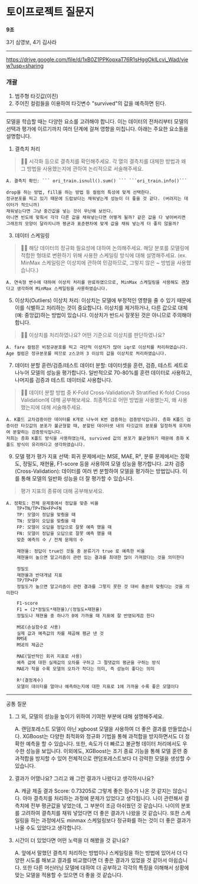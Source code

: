 # 토이프로젝트 질문지

**9조**

 3기 심영보, 4기 김사라

------------
https://drive.google.com/file/d/1xB0Z1PPKopxaT76R1sHggOkILcvi_Wad/view?usp=sharing
### 개괄
1. 범주형 타깃값(이진)
2. 주어진 컬럼들을 이용하여 타깃변수 "survived"의 값을 예측하면 된다.

--------------
모델을 학습할 때는 다양한 요소를 고려해야 합니다. 이는 데이터의 전처리부터 모델의 선택과 평가에 이르기까지 여러 단계에 걸쳐 영향을 미칩니다. 아래는 주요한 요소들을 설명합니다.

1. 결측치 처리
> 🧞‍♀️ 시각화 등으로 결측치를 확인해주세요. 각 열의 결측치를 대체한 방법과 왜 그 방법을 사용했는지에 관하여 논리적으로 서술해주세요.

    A. 결측치 확인: ``` ori_train.isnull().sum() ``` ```ori_train.info()```
    
    drop을 하는 방법, fill을 하는 방법 등 컬럼의 특성에 맞게 선택한다. 
    정규분포를 띄고 있기 때문에 드랍보다는 채워넣는게 성능이 더 좋을 것 같다. (버려지는 데이터가 적으니까)
    채워넣는다면 그냥 중간값을 넣는 것이 무난해 보인다.
    아니면 빈도에 맞춰서 각각 다른 값을 채워넣는다면 어떻게 될까? 같은 값을 다 넣어버리면 그래프의 모양이 달라지니까 평균과 표준편차에 맞게 값을 채워 넣는게 더 좋지 않을까?


3. 데이터 스케일링
> 🧞‍♀️ 해당 데이터의 정규화 필요성에 대하여 논의해주세요. 해당 분포를 모델링에 적합한 형태로 변환하기 위해 사용한 스케일링 방식에 대해 설명해주세요.
> (ex. MinMax 스케일링은 이상치에 관하여 민감하므로, 그렇지 않은 ~ 방법을 사용했습니다.)  

    A. 연속형 변수에 대하여 이상치 처리를 완료하였으므로, MinMax 스케일링을 사용해도 괜찮다고 생각하여 MinMax 스케일링을 사용하였습니다.


5. 이상치(Outliers)
이상치 처리: 이상치는 모델에 부정적인 영향을 줄 수 있기 때문에 이를 식별하고 처리하는 것이 중요합니다. 이상치를 제거하거나, 다른 값으로 대체(예: 중앙값)하는 방법이 있습니다. 이상치가 반드시 잘못된 것은 아니므로 주의해야 합니다.
> 🧞‍♀️ 이상치를 처리하였나요? 어떤 기준으로 이상치를 판단하였나요?

    A. fare 컬럼은 비정규분포를 띄고 극단적 이상치가 많아 iqr로 이상치를 처리하였습니다. Age 컬럼은 정규분포를 띄므로 z스코어 3 이상의 값을 이상치로 처리하였습니다.


7. 데이터 분할
훈련/검증/테스트 데이터 분할: 데이터셋을 훈련, 검증, 테스트 세트로 나누어 모델의 성능을 평가합니다. 일반적으로 70-80%를 훈련 데이터로 사용하고, 나머지를 검증과 테스트 데이터로 사용합니다.
> 🧞‍♀️ 데이터 분할 방법 중 K-Fold Cross-Validation과 Stratified K-fold Cross Validation에 대해 공부해보세요. 최종적으로 어떤 방법을 사용했는지, 왜 사용했는지에 대해 서술해주세요.

    A. K폴드 교차검증이란 데이터를 K개로 나누어 K번 검증하는 검증방식입니다. 층화 K폴드 검증이란 타깃값의 분포가 불균형할 때, 분할된 데이터셋 내의 타깃값의 분포를 일정하게 유지하여 분할하는 검증방식입니다.
    저희는 층화 K폴드 방식을 사용하였는데, survived 값의 분포가 불균형하기 때문에 층화 K폴드 방식이 유리하다고 생각하였습니다.


9. 모델 평가
평가 지표 선택: 회귀 문제에서는 MSE, MAE, R², 분류 문제에서는 정확도, 정밀도, 재현율, F1-score 등을 사용하여 모델 성능을 평가합니다.
교차 검증(Cross-Validation): 데이터를 여러 번 분할하여 모델을 평가하는 방법입니다. 이를 통해 모델의 일반화 성능을 더 잘 평가할 수 있습니다.
> 평가 지표의 종류에 대해 공부해보세요. 

    A. 정확도: 전체 문제중에서 정답을 맞춘 비율
        TP+TN/TP+TN+FP+FN
        TP: 모델이 정답을 맞췄을 때
        TN: 모델이 오답을 맞췄을 때
        FP: 모델이 오답을 정답으로 잘못 예측 했을 때
        FN: 모델이 정답을 오답으로 잘못 예측 했을 때
        맞춘 예측의 수 / 전체 문제의 수

        재현율: 정답이 true인 것들 중 분류기가 true 로 예측한 비율
        재현율이 높으면 알고리즘이 관련 있는 결과를 최대한 많이 가져왔다는 것을 의미한다

        정밀도
        재현율과 반대개념 지표
        TP/TP+FP
        정밀도가 높으면 알고리즘이 관련 결과를 그렇지 못한 것 대비 충분히 맞췄다는 것을 의미한다

        F1-score
        F1 = (2*정밀도*재현율)/(정밀도+재현율)
        정밀도나 재현율 중 하나가 0에 가까울 때 지표에 잘 반영되게끔 한다

        MSE(손실함수로 사용)
        실제 값과 예측값의 차를 제곱해 평균 낸 것
        RMSE
        MSE의 제곱근

        MAE(일반적인 회귀 지표로 사용)
        예측 값에 대한 실제값의 오차를 구하고 그 절댓값의 평균을 구하는 방식
        MAE가 작을 수록 모델의 오차가 작다는 의미, 즉 성능이 좋다는 의미

        R²(결정계수)
        모델이 데이터를 얼마나 예측하는지에 대한 지표로 1에 가까울 수록 좋은 모델이다


-----
공통 질문

1. 그 외, 모델의 성능을 높이기 위하여 기여한 부분에 대해 설명해주세요.

    A. 랜덤포레스트 모델이 아닌 xgboost 모델을 사용하여 더 좋은 결과를 만들었습니다. XGBoost는 다양한 최적화와 정규화 기법을 통해 과적합을 방지하면서도 더 정확한 예측을 할 수 있습니다. 또한, 속도가 더 빠르고 불균형 데이터 처리에서도 우수한 성능을 보입니다. 이외에도, XGBoost는 조기 종료 기능을 통해 모델 훈련 중 과적합을 방지할 수 있어 전체적으로 랜덤포레스트보다 더 강력한 모델을 생성할 수 있습니다.

2. 결과가 어땠나요? 그리고 왜 그런 결과가 나왔다고 생각하시나요?

    A. 캐글 제출 결과 Score: 0.73205로 그렇게 좋은 점수가 나온 것 같지는 않습니다. 아마 결측치를 처리하는 과정에 문제가 있었다고 생각됩니다. 나이 관련해서 결측치에 전부 평균값을 넣었는데, 그 부분이 조금 아쉬웠던 것 같습니다. 나이의 분포를 고려하여 결측치를 채워 넣었다면 더 좋은 결과가 나왔을 것 같습니다. 또한 스케일링을 하는 과정에서도 minmax 스케일링보다 정규화를 하는 것이 더 좋은 결과가 나올 수도 있었다고 생각합니다.

3. 시간이 더 있었다면 어떤 노력을 더 해봤을 것 같나요?

    A. 앞에서 말했던 결측치 처리하는 방법이나 스케일링을 하는 방법에 있어서 더 다양한 시도를 해보고 결과를 비교했다면 더 좋은 결과가 있었을 것 같아서 아쉽습니다. 또한 다른 머신러닝 모델에 대하여 더 공부하고 각각의 특징을 이해해서 상황에 맞는 모델을 적용할 수 있으면 더 좋을 것 같습니다.
